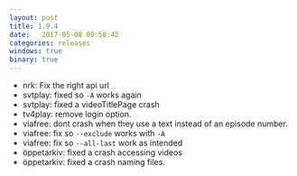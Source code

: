 ```yaml
---
layout: post
title: 1.9.4
date:   2017-05-08 00:58:42
categories: releases
windows: true
binary: true
---
```


* nrk: Fix the right api url
* svtplay: fixed so `-A` works again
* svtplay: fixed a videoTitlePage crash
* tv4play: remove login option.
* viafree: dont crash when they use a text instead of an episode number.
* viafree: fix so `--exclude` works with `-A`
* viafree: fix so `--all-last` work as intended
* öppetarkiv: fixed a crash accessing videos
* öppetarkiv: fixed a crash naming files.